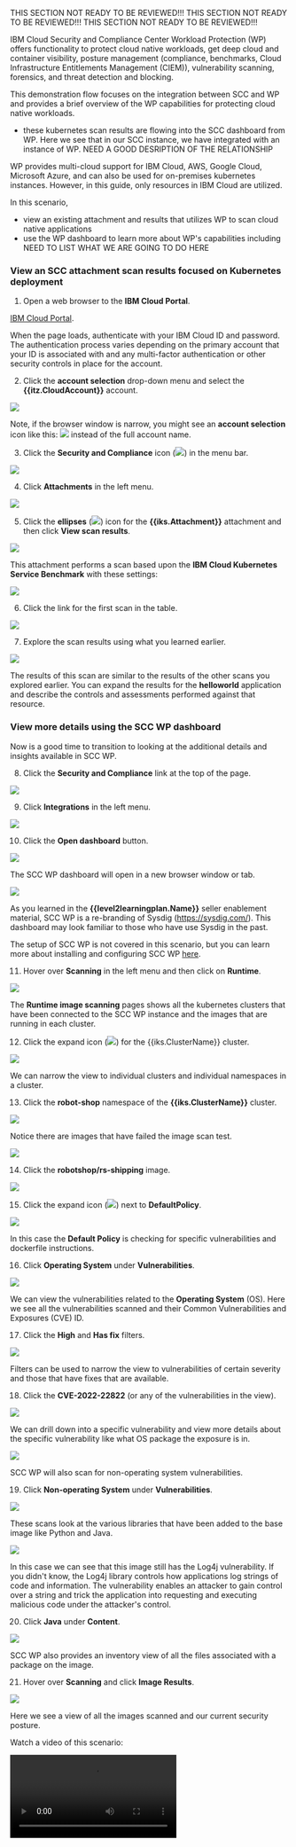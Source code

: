 THIS SECTION NOT READY TO BE REVIEWED!!!
THIS SECTION NOT READY TO BE REVIEWED!!!
THIS SECTION NOT READY TO BE REVIEWED!!!


IBM Cloud Security and Compliance Center Workload Protection (WP) offers functionality to protect cloud native workloads, get deep cloud and container visibility, posture management (compliance, benchmarks, Cloud Infrastructure Entitlements Management (CIEM)), vulnerability scanning, forensics, and threat detection and blocking. 

This demonstration flow focuses on the integration between SCC and WP and provides a brief overview of the WP capabilities for protecting cloud native workloads.


- these kubernetes scan results are flowing into the SCC dashboard from WP. Here we see that in our SCC instance, we have integrated with an instance of WP. NEED A GOOD DESRIPTION OF THE RELATIONSHIP


WP provides multi-cloud support for IBM Cloud, AWS, Google Cloud, Microsoft Azure, and can also be used for on-premises kubernetes instances. However, in this guide, only resources in IBM Cloud are utilized.

In this scenario,

- view an existing attachment and results that utilizes WP to scan cloud native applications
- use the WP dashboard to learn more about WP's capabilities including NEED TO LIST WHAT WE ARE GOING TO DO HERE

### View an SCC attachment scan results focused on Kubernetes deployment

1. Open a web browser to the **IBM Cloud Portal**.

<a href="https://cloud.ibm.com" target="_blank">IBM Cloud Portal</a>.

When the page loads, authenticate with your IBM Cloud ID and password. The authentication process varies depending on the primary account that your ID is associated with and any multi-factor authentication or other security controls in place for the account.

2. Click the **account selection** drop-down menu and select the **{{itz.CloudAccount}}** account.

![](../env/_attachments/switchAccount.png)

Note, if the browser window is narrow, you might see an **account selection** icon like this: ![](../env/_attachments/switchAccountIcon.png) instead of the full account name.

3. Click the **Security and Compliance** icon (![](_attachments/sccIcon.png)) in the menu bar.
   
![](_attachments/dashBoard.png)

4. Click **Attachments** in the left menu.

![](_attachments/sccOverviewPageAttachments.png)

5. Click the **ellipses** (![](../env/_attachments/ellipses.png)) icon for the **{{iks.Attachment}}** attachment and then click **View scan results**.

![](_attachments/sccAttachmentsIKS.png)

This attachment performs a scan based upon the **IBM Cloud Kubernetes Service Benchmark** with these settings:

![](_attachments/sccAttachmentsIKSSettings.png)

6. Click the link for the first scan in the table.

![](_attachments/sccAttachmentsIKSResults.png)

7. Explore the scan results using what you learned earlier.

![](_attachments/sccAttachmentsIKSScanResults.png)

The results of this scan are similar to the results of the other scans you explored earlier. You can expand the results for the **helloworld** application and describe the controls and assessments performed against that resource. 

### View more details using the SCC WP dashboard

Now is a good time to transition to looking at the additional details and insights available in SCC WP.

8. Click the **Security and Compliance** link at the top of the page.

![](_attachments/sccAttachmentsIKSScanResultsBack.png)

9.  Click **Integrations** in the left menu.

![](_attachments/sccOverviewPageIntegrations.png)

10. Click the **Open dashboard** button.

![](_attachments/sccIntegrations.png)

The SCC WP dashboard will open in a new browser window or tab.

![](_attachments/wpGetStarted.png)

As you learned in the **{{level2learningplan.Name}}** seller enablement material, SCC WP is a re-branding of Sysdig (<a href="https://sysdig.com/" target="_blank">https://sysdig.com/</a>). This dashboard may look familiar to those who have use Sysdig in the past.

The setup of SCC WP is not covered in this scenario, but you can learn more about installing and configuring SCC WP <a href="https://cloud.ibm.com/docs/security-compliance?topic=security-compliance-setup-workload-protection" target="_blank">here</a>. 

11. Hover over **Scanning** in the left menu and then click on **Runtime**.

![](_attachments/wpGetStartedToScanning.png)

The **Runtime image scanning** pages shows all the kubernetes clusters that have been connected to the SCC WP instance and the images that are running in each cluster.

12. Click the expand icon (![](_attachments/expandIcon.png)) for the {{iks.ClusterName}} cluster.

![](_attachments/wpScanningExpandIKS.png)

We can narrow the view to individual clusters and individual namespaces in a cluster.

13. Click the **robot-shop** namespace of the **{{iks.ClusterName}}** cluster.

![](_attachments/wpScanningExpandIKSrobot-shop.png)

Notice there are images that have failed the image scan test.

![](_attachments/wpScanningExpandIKSrobot-shopOverview.png)

14. Click the **robotshop/rs-shipping**  image.

![](_attachments/wpScanningExpandIKSrobot-shopOverviewFirstFailed.png)

15. Click the expand icon (![](_attachments/leftExpandIcon.png)) next to **DefaultPolicy**.

![](_attachments/wpScanningExpandIKSrobot-shopFailedDefaultPolicy.png)

In this case the **Default Policy** is checking for specific vulnerabilities and dockerfile instructions.

16. Click **Operating System** under **Vulnerabilities**.

![](_attachments/wpScanningExpandIKSrobot-shopOSVulnerabilities.png)

We can view the vulnerabilities related to the **Operating System** (OS). Here we see all the vulnerabilities scanned and their Common Vulnerabilities and Exposures (CVE) ID.

17. Click the **High** and **Has fix** filters.

![](_attachments/wpScanningExpandIKSrobot-shopOSVulnerabilitiesFilters.png)

Filters can be used to narrow the view to vulnerabilities of certain severity and those that have fixes that are available.

18. Click the **CVE-2022-22822** (or any of the vulnerabilities in the view).

![](_attachments/wpScanningExpandIKSrobot-shopOSVulnerabilitiesFilteredFirst.png)

We can drill down into a specific vulnerability and view more details about the specific vulnerability like what OS package the exposure is in.

![](_attachments/wpScanningExpandIKSrobot-shopOSVulnerabilitiesDetails.png)

SCC WP will also scan for non-operating system vulnerabilities.

19. Click **Non-operating System** under **Vulnerabilities**.

![](_attachments/wpScanningExpandIKSrobot-shopNonOS.png)

These scans look at the various libraries that have been added to the base image like Python and Java. 

![](_attachments/wpScanningExpandIKSrobot-shopNonOSLog4J.png)

In this case we can see that this image still has the Log4j vulnerability. If you didn't know, the Log4j  library controls how applications log strings of code and information. The vulnerability enables an attacker to gain control over a string and trick the application into requesting and executing malicious code under the attacker's control.

20. Click **Java** under **Content**.

![](_attachments/wpScanningExpandIKSrobot-shopJavaInventory.png)

SCC WP also provides an inventory view of all the files associated with a package on the image.

21. Hover over **Scanning** and click **Image Results**.

![](_attachments/wpScanningImageResultsMenu.png)

Here we see a view of all the images scanned and our current security posture.


Watch a video of this scenario:

![type:video](./_videos/wp.mp4)